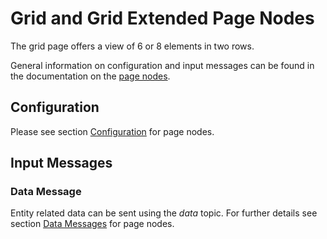 # Grid and Grid Extended Page Nodes

The grid page offers a view of 6 or 8 elements in two rows.

General information on configuration and input messages can be found in the documentation on the [page nodes](./page-nodes.md).

## Configuration

Please see section [Configuration](./page-nodes.md#configuration) for page nodes.

## Input Messages

### Data Message

Entity related data can be sent using the _data_ topic. For further details see section [Data Messages](./page-nodes.md#data-messages) for page nodes.
